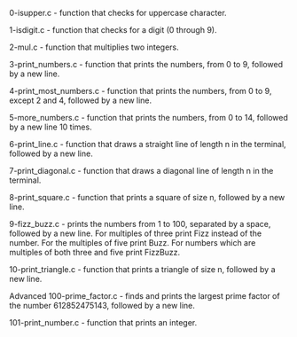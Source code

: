 0-isupper.c - function that checks for uppercase character.

1-isdigit.c - function that checks for a digit (0 through 9).

2-mul.c - function that multiplies two integers.

3-print_numbers.c - function that prints the numbers, from 0 to 9, followed by a new line.

4-print_most_numbers.c - function that prints the numbers, from 0 to 9, except 2 and 4, followed by a new line.

5-more_numbers.c - function that prints the numbers, from 0 to 14, followed by a new line 10 times.

6-print_line.c - function that draws a straight line of length n in the terminal, followed by a new line.

7-print_diagonal.c - function that draws a diagonal line of length n in the terminal.

8-print_square.c - function that prints a square of size n, followed by a new line.

9-fizz_buzz.c - prints the numbers from 1 to 100, separated by a space, followed by a new line. For multiples of three print Fizz instead of the number. For the multiples of five print Buzz. For numbers which are multiples of both three and five print FizzBuzz.

10-print_triangle.c - function that prints a triangle of size n, followed by a new line.

Advanced
100-prime_factor.c - finds and prints the largest prime factor of the number 612852475143, followed by a new line.

101-print_number.c - function that prints an integer.